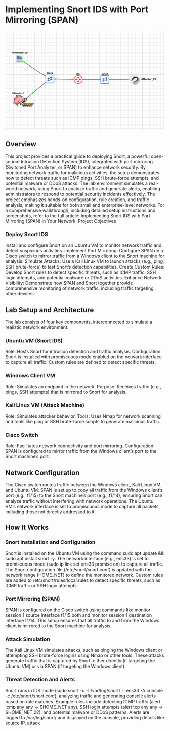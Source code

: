 # Implementing Snort IDS with Port Mirroring (SPAN)

![image alt](https://raw.githubusercontent.com/DEENSec/Snort-IDS-with-SPAN-Lab-Setup-and-Demo/refs/heads/main/01.png)

## Overview

This project provides a practical guide to deploying Snort, a powerful open-source Intrusion Detection System (IDS), integrated with port mirroring (Switched Port Analyzer, or SPAN) to enhance network security. By monitoring network traffic for malicious activities, the setup demonstrates how to detect threats such as ICMP pings, SSH brute-force attempts, and potential malware or DDoS attacks. The lab environment simulates a real-world network, using Snort to analyze traffic and generate alerts, enabling administrators to respond to potential security incidents effectively. The project emphasizes hands-on configuration, rule creation, and traffic analysis, making it suitable for both small and enterprise-level networks.
For a comprehensive walkthrough, including detailed setup instructions and screenshots, refer to the full article: Implementing Snort IDS with Port Mirroring (SPAN) in Your Network.
Project Objectives

### Deploy Snort IDS

Install and configure Snort on an Ubuntu VM to monitor network traffic and detect suspicious activities.
Implement Port Mirroring: Configure SPAN on a Cisco switch to mirror traffic from a Windows client to the Snort machine for analysis.
Simulate Attacks: Use a Kali Linux VM to launch attacks (e.g., ping, SSH brute-force) to test Snort’s detection capabilities.
Create Custom Rules: Develop Snort rules to detect specific threats, such as ICMP traffic, SSH login attempts, and potential malware or DDoS activities.
Enhance Network Visibility: Demonstrate how SPAN and Snort together provide comprehensive monitoring of network traffic, including traffic targeting other devices.

## Lab Setup and Architecture
The lab consists of four key components, interconnected to simulate a realistic network environment:

### Ubuntu VM (Snort IDS)

Role: Hosts Snort for intrusion detection and traffic analysis.
Configuration: Snort is installed with promiscuous mode enabled on the network interface to capture all traffic. Custom rules are defined to detect specific threats.


### Windows Client VM

Role: Simulates an endpoint in the network.
Purpose: Receives traffic (e.g., pings, SSH attempts) that is mirrored to Snort for analysis.


### Kali Linux VM (Attack Machine)

Role: Simulates attacker behavior.
Tools: Uses Nmap for network scanning and tools like ping or SSH brute-force scripts to generate malicious traffic.


### Cisco Switch
Role: Facilitates network connectivity and port mirroring.
Configuration: SPAN is configured to mirror traffic from the Windows client’s port to the Snort machine’s port.



## Network Configuration

The Cisco switch routes traffic between the Windows client, Kali Linux VM, and Ubuntu VM.
SPAN is set up to copy all traffic from the Windows client’s port (e.g., f1/15) to the Snort machine’s port (e.g., f1/14), ensuring Snort can analyze traffic without interfering with network operations.
The Ubuntu VM’s network interface is set to promiscuous mode to capture all packets, including those not directly addressed to it.

## How It Works

### Snort Installation and Configuration

Snort is installed on the Ubuntu VM using the command sudo apt update && sudo apt install snort -y.
The network interface (e.g., ens33) is set to promiscuous mode (sudo ip link set ens33 promisc on) to capture all traffic.
The Snort configuration file (/etc/snort/snort.conf) is updated with the network range (HOME_NET) to define the monitored network.
Custom rules are added to /etc/snort/rules/local.rules to detect specific threats, such as ICMP traffic or SSH login attempts.


### Port Mirroring (SPAN)

SPAN is configured on the Cisco switch using commands like monitor session 1 source interface f1/15 both and monitor session 1 destination interface f1/14.
This setup ensures that all traffic to and from the Windows client is mirrored to the Snort machine for analysis.


### Attack Simulation

The Kali Linux VM simulates attacks, such as pinging the Windows client or attempting SSH brute-force logins using Nmap or other tools.
These attacks generate traffic that is captured by Snort, either directly (if targeting the Ubuntu VM) or via SPAN (if targeting the Windows client).


### Threat Detection and Alerts

Snort runs in IDS mode (sudo snort -q -l /var/log/snort/ -i ens33 -A console -c /etc/snort/snort.conf), analyzing traffic and generating console alerts based on rule matches.
Example rules include detecting ICMP traffic (alert icmp any any -> $HOME_NET any), SSH login attempts (alert tcp any any -> $HOME_NET 22), and potential malware or DDoS patterns.
Alerts are logged to /var/log/snort/ and displayed on the console, providing details like source IP, attack


